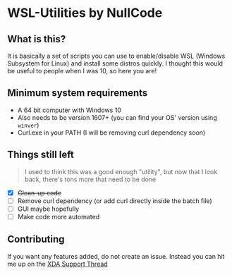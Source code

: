 # WSL-Utilities by NullCode

## What is this?
It is basically a set of scripts you can use to enable/disable WSL (Windows Subsystem for Linux) and install some distros quickly. I thought this would be useful to people when I was 10, so here you are!

## Minimum system requirements
- A 64 bit computer with Windows 10
- Also needs to be version 1607+ (you can find your OS' version using `winver`)
- Curl.exe in your PATH (I will be removing curl dependency soon)

## Things still left
> I used to think this was a good enough "utility", but now that I look back, there's tons more that need to be done
- [x] ~~Clean-up code~~
- [ ] Remove curl dependency (or add curl directly inside the batch file)
- [ ] GUI maybe hopefully
- [ ] Make code more automated 

## Contributing
If you want any features added, do not create an issue. Instead you can hit me up on the [XDA Support Thread](https://forum.xda-developers.com/t/script-win-10-wsl-1-2-utility-for-windows-10-x64.4177849/)
